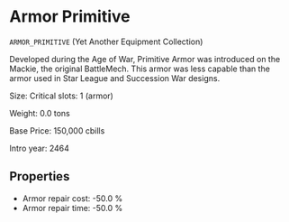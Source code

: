# Armor Primitive

`ARMOR_PRIMITIVE` (Yet Another Equipment Collection)

Developed during the Age of War, Primitive Armor was introduced on the Mackie, the original BattleMech. This armor was less capable than the armor used in Star League and Succession War designs.

Size: Critical slots: 1 (armor)

Weight: 0.0 tons

Base Price: 150,000 cbills

Intro year: 2464

## Properties
* Armor repair cost: -50.0 %
* Armor repair time: -50.0 %

